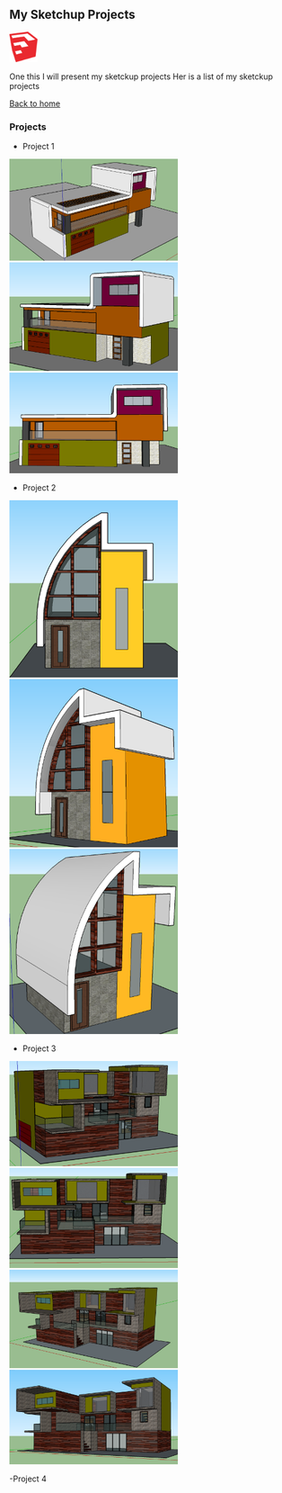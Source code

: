 ## My Sketchup Projects

<img width="50" src="images/sketchup_logo.png" title="sketchup logo" />

One this I will present my sketckup projects
Her is a list of my sketckup projects

[Back to home](README.md)

### Projects

- Project 1

<img width="300" src="images/house_1_1.png" title="house_1_1" />

<img width="300" src="images/house_1_3.png" title="house_1_3" />

<img width="300" src="images/house _1_2.png" title="house_1_2" />

- Project 2

<img width="300" src="images/house_2_1.png" title="house_2_1" />

<img width="300" src="images/house_2_2.png" title="house_2_2" />

<img width="300" src="images/house_2_3.png" title="house_2_3" />

- Project 3

<img width="300" src="images/house_3_1.png" title="house_3_1" />

<img width="300" src="images/house_3_2.png" title="house_3_2" />

<img width="300" src="images/house_3_3.png" title="house_3_3" />

<img width="300" src="images/house_3_4.png" title="house_3_4" />

-Project 4

